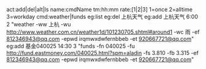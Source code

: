 act:add|del|alt|ls
name:cmdName
tm:hh:mm
rate:[1|2|3] 1=once 2=alltime 3=workday
cmd:weather|funds
eg:list
eg:del 上杭天气
eg:add 上杭天气 6:00 2 "weather -ww 上杭 -wu http://www.weather.com.cn/weather1d/101230705.shtml#around1 -wc 雨 -ef 812346943@qq.com -epwd irqmwxdwfernbbeb -et 920667721@qq.com" 
eg:add 基金040025 14:30 3 "funds -fn 040025 -fu http://fund.eastmoney.com/040025.html?spm=aladin -fs 3.810 -fb 3.315 -ef 812346943@qq.com -epwd irqmwxdwfernbbeb -et 920667721@qq.com" 